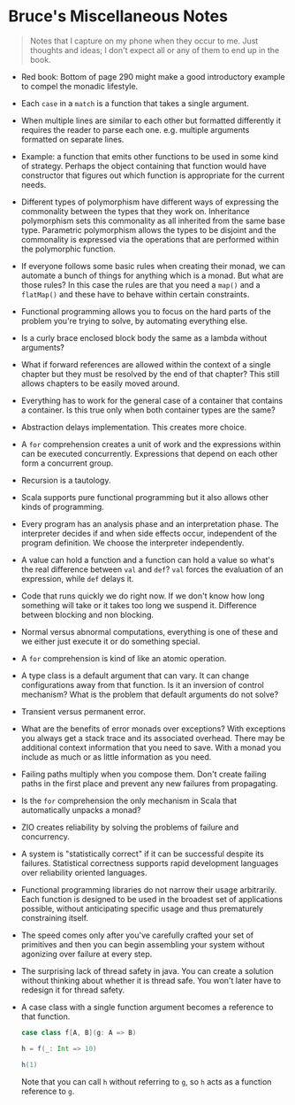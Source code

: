 # Bruce's Miscellaneous Notes

> Notes that I capture on my phone when they occur to me.
> Just thoughts and ideas; I don't expect all or any of them to end up in the book.

* Red book: Bottom of page 290 might make a good introductory example to compel the monadic lifestyle.

* Each `case` in a `match` is a function that takes a single argument.

* When multiple lines are similar to each other but formatted differently it requires the reader to parse each one. e.g. multiple arguments formatted on separate lines.

* Example: a function that emits other functions to be used in some kind of strategy. Perhaps the object containing that function would have constructor that figures out which function is appropriate for the current needs.

* Different types of polymorphism have different ways of expressing the commonality between the types that they work on. Inheritance polymorphism sets this commonality as all inherited from the same base type. Parametric polymorphism allows the types to be disjoint and the commonality is expressed via the operations that are performed within the polymorphic function.

* If everyone follows some basic rules when creating their monad, we can automate a bunch of things for anything which is a monad. But what are those rules? In this case the rules are that you need a `map()` and a `flatMap()` and these have to behave within certain constraints.

* Functional programming allows you to focus on the hard parts of the problem you're trying to solve, by automating everything else.

* Is a curly brace enclosed block body the same as a lambda without arguments?

* What if forward references are allowed within the context of a single chapter but they must be resolved by the end of that chapter? This still allows chapters to be easily moved around.

* Everything has to work for the general case of a container that contains a container. Is this true only when both container types are the same?

* Abstraction delays implementation. This creates more choice.

* A `for` comprehension creates a unit of work and the expressions within can be executed concurrently. Expressions that depend on each other form a concurrent group.

* Recursion is a tautology.

* Scala supports pure functional programming but it also allows other kinds of programming.

* Every program has an analysis phase and an interpretation phase. The interpreter decides if and when side effects occur, independent of the program definition. We choose the interpreter independently.

* A value can hold a function and a function can hold a value so what's the real difference between `val` and `def`? `val` forces the evaluation of an expression, while `def` delays it.

* Code that runs quickly we do right now. If we don't know how long something will take or it takes too long we suspend it. Difference between blocking and non blocking.

* Normal versus abnormal computations, everything is one of these and we either just execute it or do something special.

* A `for` comprehension is kind of like an atomic operation.

* A type class is a default argument that can vary. It can change configurations away from that function. Is it an inversion of control mechanism? What is the problem that default arguments do not solve?

* Transient versus permanent error.

* What are the benefits of error monads over exceptions? With exceptions you always get a stack trace and its associated overhead. There may be additional context information that you need to save. With a monad you include as much or as little information as you need.

* Failing paths multiply when you compose them. Don't create failing paths in the first place and prevent any new failures from propagating.

* Is the `for` comprehension the only mechanism in Scala that automatically unpacks a monad?

* ZIO creates reliability by solving the problems of failure and concurrency.

* A system is "statistically correct" if it can be successful despite its failures. Statistical correctness supports rapid development languages over reliability oriented languages.

* Functional programming libraries do not narrow their usage arbitrarily. Each function is designed to be used in the broadest set of applications possible, without anticipating specific usage and thus prematurely constraining itself.

* The speed comes only after you've carefully crafted your set of primitives and then you can begin assembling your system without agonizing over failure at every step.

* The surprising lack of thread safety in java. You can create a solution without thinking about whether it is thread safe. You won't later have to redesign it for thread safety.

* A case class with a single function argument becomes a reference to that function.

  ```scala
  case class f[A, B](g: A => B)

  h = f(_: Int => 10)

  h(1)
  ```

  Note that you can call `h` without referring to `g`, so `h` acts as a function reference to `g`.
